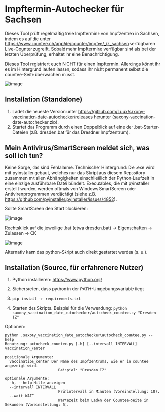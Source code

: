# Impftermin-Autochecker für Sachsen

Dieses Tool prüft regelmäßig freie Impftermine von Impfzentren in Sachsen, indem es auf die unter https://www.countee.ch/app/de/counter/impfee/_iz_sachsen verfügbaren Live-Counter zugreift.
Sobald mehr Impftermine verfügbar sind als bei der letzten Überprüfung, erhaltet ihr eine Benachrichtigung.

Dieses Tool registriert euch NICHT für einen Impftermin. Allerdings könnt ihr es im Hintergrund laufen lassen, sodass ihr nicht permanent selbst die countee-Seite überwachen müsst.

![image](https://user-images.githubusercontent.com/15156652/117510088-b9f3a700-af8b-11eb-84c4-11c531d17c4c.png)




Installation (Standalone)
------------------------

1. Ladet die neueste Version unter https://github.com/Luux/saxony-vaccination-date-autochecker/releases herunter (saxony-vaccination-date-autochecker.zip).
2. Startet das Programm durch einen Doppelklick auf eine der .bat-Starter-Dateien (z.B. dresden.bat für das Dresdner Impfzentrum).


Mein Antivirus/SmartScreen meldet sich, was soll ich tun?
-------------------------------------------------------------

Keine Sorge, das sind Fehlalarme. Technischer Hintergrund: Die .exe wird mit pyinstaller gebaut, welches nur das Skript aus diesem Repository zusammen mit allen Abhängigkeiten einschließlich der Python-Laufzeit in eine einzige ausführbare Datei bündelt. Executables, die mit pyinstaller erstellt wurden, werden oftmals von Windows SmartScreen oder Antivirenprogrammen verdächtigt (siehe z.B. https://github.com/pyinstaller/pyinstaller/issues/4852).

Sollte SmartScreen den Start blockieren:

![image](https://user-images.githubusercontent.com/15156652/117507377-389a1580-af87-11eb-885d-5a48d432eb9b.png)

Rechtsklick auf die jeweilige .bat (etwa dresden.bat) -> Eigenschaften -> Zulassen -> OK

![image](https://user-images.githubusercontent.com/15156652/117539381-a63b5580-b00a-11eb-8ecd-78639c9bac01.png)



Alternativ kann das python-Skript auch direkt gestartet werden (s. u.).


Installation (Source, für erfahrenere Nutzer)
---------------------

1. Python installieren: https://www.python.org/

2. Sicherstellen, dass python in der PATH-Umgebungsvariable liegt

3. ```pip install -r requirements.txt```

4. Starten des Skripts. Beispiel für die Verwendung:
```python saxony_vaccination_date_autochecker/autocheck_countee.py "Dresden IZ"```


Optionen:

```
python .saxony_vaccination_date_autochecker\autocheck_countee.py --help
Benutzung: autocheck_countee.py [-h] [--intervall INTERVALL] vaccination_center

positionale Argumente:
  vaccination_center Der Name des Impfzentrums, wie er in countee angezeigt wird.
                        Beispiel: "Dresden IZ".

optionale Argumente:
  -h, --help Hilfe anzeigen
  --intervall INTERVALL
                        Prüfintervall in Minuten (Voreinstellung: 10).
  --wait WAIT
                        Wartezeit beim Laden der Countee-Seite in Sekunden (Voreinstellung: 5).
```
